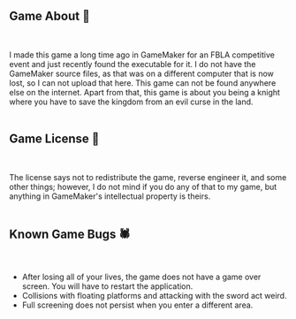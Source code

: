 <h2>Game About 📜</h2>
<br>

I made this game a long time ago in GameMaker for an FBLA competitive event and just recently found the executable for it. I do not have the GameMaker source files, as that was on a different computer that is now lost, so I can not upload that here. This game can not be found anywhere else on the internet. Apart from that, this game is about you being a knight where you have to save the kingdom from an evil curse in the land.
<br>
<br>

<h2>Game License 📄</h2>
<br>

The license says not to redistribute the game, reverse engineer it, and some other things; however, I do not mind if you do any of that to my game, but anything in GameMaker's intellectual property is theirs.
<br>
<br>

<h2>Known Game Bugs 🕷️</h2>
<br>

* After losing all of your lives, the game does not have a game over screen. You will have to restart the application.
* Collisions with floating platforms and attacking with the sword act weird.
* Full screening does not persist when you enter a different area.
<br>
<br>
